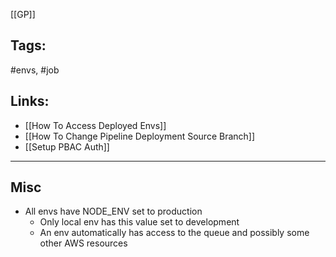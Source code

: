 [[GP]]

## Tags:
#envs, #job 

## Links:
- [[How To Access Deployed Envs]]
- [[How To Change Pipeline Deployment Source Branch]]
- [[Setup PBAC Auth]]

---

## Misc
- All envs have NODE_ENV set to production
	- Only local env has this value set to development
	- An env automatically has access to the queue and possibly some other AWS resources
